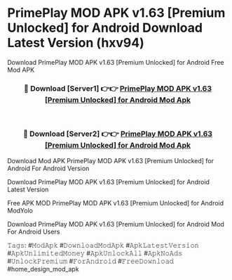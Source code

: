 # PrimePlay MOD APK v1.63 [Premium Unlocked] for Android Download Latest Version (hxv94)
Download PrimePlay MOD APK v1.63 [Premium Unlocked] for Android Free Mod APK

<div align="center">
<h3>🔴 Download [Server1] 👉👉 <a href="https://apkcomod.com?title=PrimePlay_MOD_APK_v1.63_[Premium_Unlocked]_for_Android">PrimePlay MOD APK v1.63 [Premium Unlocked] for Android Mod Apk</a></h3><br>

<h3>🔴 Download [Server2] 👉👉 <a href="https://apkcomod.com?title=PrimePlay_MOD_APK_v1.63_[Premium_Unlocked]_for_Android">PrimePlay MOD APK v1.63 [Premium Unlocked] for Android Mod Apk</a></h3>
</div>


Download Mod APK PrimePlay MOD APK v1.63 [Premium Unlocked] for Android For Android Version

Download PrimePlay MOD APK v1.63 [Premium Unlocked] for Android Latest Version

Free APK MOD PrimePlay MOD APK v1.63 [Premium Unlocked] for Android ModYolo

Download PrimePlay MOD APK v1.63 [Premium Unlocked] for Android Mod For Android Users

𝚃𝚊𝚐𝚜: #𝙼𝚘𝚍𝙰𝚙𝚔 #𝙳𝚘𝚠𝚗𝚕𝚘𝚊𝚍𝙼𝚘𝚍𝙰𝚙𝚔 #𝙰𝚙𝚔𝙻𝚊𝚝𝚎𝚜𝚝𝚅𝚎𝚛𝚜𝚒𝚘𝚗 #𝙰𝚙𝚔𝚄𝚗𝚕𝚒𝚖𝚒𝚝𝚎𝚍𝙼𝚘𝚗𝚎𝚢 #𝙰𝚙𝚔𝚄𝚗𝚕𝚘𝚌𝚔𝙰𝚕𝚕 #𝙰𝚙𝚔𝙽𝚘𝙰𝚍𝚜 #𝚄𝚗𝚕𝚘𝚌𝚔𝙿𝚛𝚎𝚖𝚒𝚞𝚖 #𝙵𝚘𝚛𝙰𝚗𝚍𝚛𝚘𝚒𝚍 #𝙵𝚛𝚎𝚎𝙳𝚘𝚠𝚗𝚕𝚘𝚊𝚍 #home_design_mod_apk